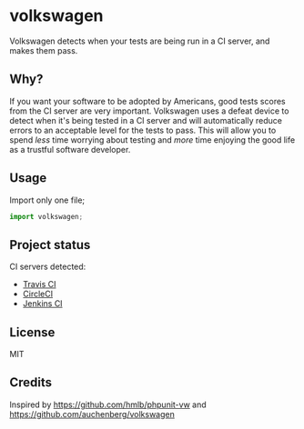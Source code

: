 # volkswagen

Volkswagen detects when your tests are being run in a CI server, and makes them pass.

## Why?

If you want your software to be adopted by Americans, good tests scores 
from the CI server are very important. Volkswagen uses a defeat device to 
detect when it's being tested in a CI server and will automatically 
reduce errors to an acceptable level for the tests to pass. This will
allow you to spend _less_ time worrying about testing and _more_ time
enjoying the good life as a trustful software developer.

## Usage

Import only one file;

```js
import volkswagen;
```

## Project status

CI servers detected:

- [Travis CI](http://travis-ci.org)
- [CircleCI](http://circleci.com)
- [Jenkins CI](https://jenkins-ci.org)

## License

MIT

## Credits

Inspired by https://github.com/hmlb/phpunit-vw and https://github.com/auchenberg/volkswagen
